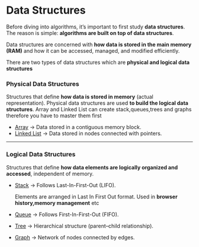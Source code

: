 
# Data Structures

Before diving into algorithms, it’s important to first study **data structures**.  
The reason is simple: **algorithms are built on top of data structures**. 

Data structures are concerned with **how data is stored in the main memory (RAM)** and how it can be accessed, managed, and modified efficiently.

There are two types of data structures which are **physical and logical data structures**

### Physical Data Structures
Structures that define **how data is stored in memory** (actual representation).
Physical data structures are used **to build the logical data structures**.
Array and Linked List can create stack,queues,trees and graphs therefore you have to master them first
- [Array](#array) → Data stored in a contiguous memory block.  
- [Linked List](./LinkedLists/) → Data stored in nodes connected with pointers.  

---

### Logical Data Structures
Structures that define **how data elements are logically organized and accessed**, independent of memory.  
- [Stack](#stack) → Follows Last-In-First-Out (LIFO).
  
  Elements are arranged in Last In First Out format.
  Used in **browser history,memory management** etc  
- [Queue](#queue) → Follows First-In-First-Out (FIFO).  
- [Tree](#tree) → Hierarchical structure (parent–child relationship).  
- [Graph](#graph) → Network of nodes connected by edges.  





